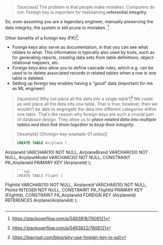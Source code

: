 >[!success] The problem is that people make mistakes. Computers do not.
>Foreign key is important for maintaining **referential integrity**.

So, even assuming you are a legendary engineer, manually preserving the data integrity, the system is still prune to mistakes. [^1]

Other benefits of a foreign key (FK)[^2]:
- Foreign keys also serve as documentation, in that you can see what relates to what. This information is typically also used by tools, such as for generating reports, creating data sets from table definitions, object-relational mappers, etc.
- Foreign keys also allow you to define cascade rules, which e.g. can be used to to delete associated records in related tables when a row in one table is deleted.
- Setting up foreign key enables having a "good" data (important for me as ML engineer)

>[!question] Why not place all the data into a single table?[^3]
>We could as well place all the data into one table. That is true; however, then we wouldn’t be able to segregate the data into different categories within one table. That’s the reason why foreign keys are such a crucial part of database design. They allow us to _**place related data into multiple tables and then link them together to keep their integrity**_.

>[!example] 
>![[foreign-key-example-01.webp]]
>
>```sql
>CREATE TABLE Airplane (
AirplaneId VARCHAR(10) NOT NULL,
AirplaneBrand VARCHAR(30) NOT NULL,
AirplaneModel VARCHAR(30) NOT NULL,
CONSTRAINT PK_AirplaneId PRIMARY KEY (AirplaneId)
);
>```
>```sql
>CREATE TABLE Flight (
FlightId VARCHAR(10) NOT NULL,
AirplaneId VARCHAR(10) NOT NULL,
PilotId INTEGER NOT NULL,
CONSTRAINT PK_FlightId PRIMARY KEY (FlightId),
CONSTRAINT FK_AirplaneId FOREIGN KEY (AirplaneId)
REFERENCES Airplane(AirplaneId)
);
>```


[^1]: https://stackoverflow.com/a/5493818/7606121
[^2]: https://stackoverflow.com/a/5493822/7606121
[^3]: https://learnsql.com/blog/why-use-foreign-key-in-sql/
